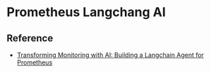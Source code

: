 # Prometheus Langchang AI



## Reference

- [Transforming Monitoring with AI: Building a Langchain Agent for Prometheus](https://blog.devops.dev/transforming-monitoring-with-ai-building-a-langchain-agent-for-prometheus-7045eed214e2)